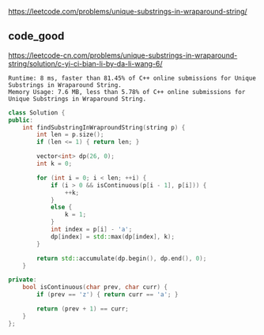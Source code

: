 
https://leetcode.com/problems/unique-substrings-in-wraparound-string/


## code_good

https://leetcode-cn.com/problems/unique-substrings-in-wraparound-string/solution/c-yi-ci-bian-li-by-da-li-wang-6/

```
Runtime: 8 ms, faster than 81.45% of C++ online submissions for Unique Substrings in Wraparound String.
Memory Usage: 7.6 MB, less than 5.78% of C++ online submissions for Unique Substrings in Wraparound String.
```

```cpp
class Solution {
public:
    int findSubstringInWraproundString(string p) {
        int len = p.size();
        if (len <= 1) { return len; }

        vector<int> dp(26, 0); 
        int k = 0;

        for (int i = 0; i < len; ++i) {
            if (i > 0 && isContinuous(p[i - 1], p[i])) {
                ++k;
            }
            else {
                k = 1;
            }
            int index = p[i] - 'a';
            dp[index] = std::max(dp[index], k);
        }

        return std::accumulate(dp.begin(), dp.end(), 0);
    }

private:
    bool isContinuous(char prev, char curr) {
        if (prev == 'z') { return curr == 'a'; }

        return (prev + 1) == curr;
    }
};
```
